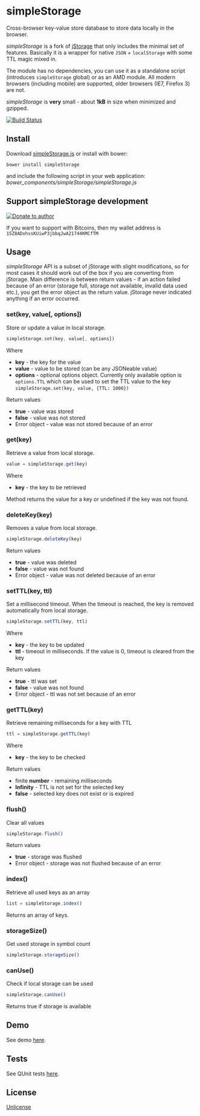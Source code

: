 # simpleStorage

Cross-browser key-value store database to store data locally in the browser.

*simpleStorage* is a fork of [jStorage](http://www.jstorage.info/) that only includes the minimal set of features. Basically it is a wrapper for native `JSON` + `localStorage` with some TTL magic mixed in.

The module has no dependencies, you can use it as a standalone script (introduces `simpleStorage` global) or as an AMD module. All modern browsers (including mobile) are supported, older browsers (IE7, Firefox 3) are not.

*simpleStorage* is **very** small - about **1kB** in size when minimized and gzipped.

[![Build Status](https://travis-ci.org/andris9/simpleStorage.png?branch=master)](https://travis-ci.org/andris9/simpleStorage)

## Install

Download [simpleStorage.js](https://github.com/andris9/simpleStorage/blob/master/simpleStorage.js) or install with bower:

    bower install simpleStorage

and include the following script in your web application: *bower_components/simpleStorage/simpleStorage.js*

## Support simpleStorage development

[![Donate to author](https://www.paypalobjects.com/en_US/i/btn/btn_donate_SM.gif)](https://www.paypal.com/cgi-bin/webscr?cmd=_s-xclick&hosted_button_id=DB26KWR2BQX5W)

If you want to support with Bitcoins, then my wallet address is `15Z8ADxhssKUiwP3jbbqJwA21744KMCfTM`

## Usage

*simpleStorage* API is a subset of jStorage with slight modifications, so for most cases it should work out of the box if you are converting from jStorage. Main difference is between return values - if an action failed because of an error (storage full, storage not available, invalid data used etc.), you get the error object as the return value. jStorage never indicated anything if an error occurred.

### set(key, value[, options])

Store or update a value in local storage.

```javascript
simpleStorage.set(key, value[, options])
```

Where

  * **key** - the key for the value
  * **value** - value to be stored (can be any JSONeable value)
  * **options** - optional options object. Currently only available option is `options.TTL` which can be used to set the TTL value to the key `simpleStorage.set(key, value, {TTL: 1000})`

Return values

  * **true** - value was stored
  * **false** - value was not stored
  * Error object - value was not stored because of an error

### get(key)

Retrieve a value from local storage.

```javascript
value = simpleStorage.get(key)
```

Where

  * **key** - the key to be retrieved

Method returns the value for a key or undefined if the key was not found.

### deleteKey(key)

Removes a value from local storage.

```javascript
simpleStorage.deleteKey(key)
```

Return values

  * **true** - value was deleted
  * **false** - value was not found
  * Error object - value was not deleted because of an error

### setTTL(key, ttl)

Set a millisecond timeout. When the timeout is reached, the key is removed automatically from local storage.

```javascript
simpleStorage.setTTL(key, ttl)
```

Where

  * **key** - the key to be updated
  * **ttl** - timeout in milliseconds. If the value is 0, timeout is cleared from the key

Return values

  * **true** - ttl was set
  * **false** - value was not found
  * Error object - ttl was not set because of an error

### getTTL(key)

Retrieve remaining milliseconds for a key with TTL

```javascript
ttl = simpleStorage.getTTL(key)
```

Where

  * **key** - the key to be checked

Return values

  * finite **number** - remaining milliseconds
  * **Infinity** - TTL is not set for the selected key
  * **false** - selected key does not exist or is expired

### flush()

Clear all values

```javascript
simpleStorage.flush()
```

Return values

  * **true** - storage was flushed
  * Error object - storage was not flushed because of an error

### index()

Retrieve all used keys as an array

```javascript
list = simpleStorage.index()
```

Returns an array of keys.

### storageSize()

Get used storage in symbol count

```javascript
simpleStorage.storageSize()
```

### canUse()

Check if local storage can be used

```javascript
simpleStorage.canUse()
```

Returns true if storage is available

## Demo

See demo [here](http://tahvel.info/simpleStorage/example/).

## Tests

See QUnit tests [here](http://tahvel.info/simpleStorage/tests/).

## License

[Unlicense](http://unlicense.org/)
